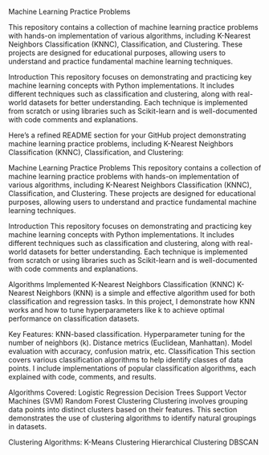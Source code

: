 Machine Learning Practice Problems

This repository contains a collection of machine learning practice problems with hands-on implementation of various algorithms, including K-Nearest Neighbors Classification (KNNC), Classification, and Clustering. These projects are designed for educational purposes, allowing users to understand and practice fundamental machine learning techniques.

Introduction
This repository focuses on demonstrating and practicing key machine learning concepts with Python implementations. It includes different techniques such as classification and clustering, along with real-world datasets for better understanding. Each technique is implemented from scratch or using libraries such as Scikit-learn and is well-documented with code comments and explanations.


Here’s a refined README section for your GitHub project demonstrating machine learning practice problems, including K-Nearest Neighbors Classification (KNNC), Classification, and Clustering:

Machine Learning Practice Problems
This repository contains a collection of machine learning practice problems with hands-on implementation of various algorithms, including K-Nearest Neighbors Classification (KNNC), Classification, and Clustering. These projects are designed for educational purposes, allowing users to understand and practice fundamental machine learning techniques.

Introduction
This repository focuses on demonstrating and practicing key machine learning concepts with Python implementations. It includes different techniques such as classification and clustering, along with real-world datasets for better understanding. Each technique is implemented from scratch or using libraries such as Scikit-learn and is well-documented with code comments and explanations.

Algorithms Implemented
K-Nearest Neighbors Classification (KNNC)
K-Nearest Neighbors (KNN) is a simple and effective algorithm used for both classification and regression tasks. In this project, I demonstrate how KNN works and how to tune hyperparameters like k to achieve optimal performance on classification datasets.

Key Features:
KNN-based classification.
Hyperparameter tuning for the number of neighbors (k).
Distance metrics (Euclidean, Manhattan).
Model evaluation with accuracy, confusion matrix, etc.
Classification
This section covers various classification algorithms to help identify classes of data points. I include implementations of popular classification algorithms, each explained with code, comments, and results.

Algorithms Covered:
Logistic Regression
Decision Trees
Support Vector Machines (SVM)
Random Forest
Clustering
Clustering involves grouping data points into distinct clusters based on their features. This section demonstrates the use of clustering algorithms to identify natural groupings in datasets.

Clustering Algorithms:
K-Means Clustering
Hierarchical Clustering
DBSCAN
